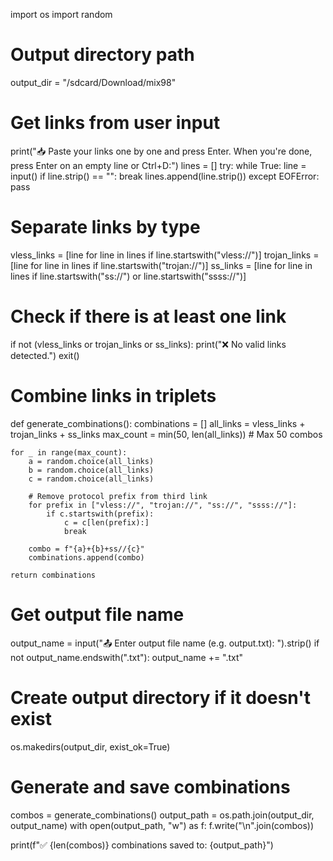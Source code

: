 import os
import random

# Output directory path
output_dir = "/sdcard/Download/mix98"

# Get links from user input
print("📥 Paste your links one by one and press Enter. When you're done, press Enter on an empty line or Ctrl+D:")
lines = []
try:
    while True:
        line = input()
        if line.strip() == "":
            break
        lines.append(line.strip())
except EOFError:
    pass

# Separate links by type
vless_links = [line for line in lines if line.startswith("vless://")]
trojan_links = [line for line in lines if line.startswith("trojan://")]
ss_links = [line for line in lines if line.startswith("ss://") or line.startswith("ssss://")]

# Check if there is at least one link
if not (vless_links or trojan_links or ss_links):
    print("❌ No valid links detected.")
    exit()

# Combine links in triplets
def generate_combinations():
    combinations = []
    all_links = vless_links + trojan_links + ss_links
    max_count = min(50, len(all_links))  # Max 50 combos

    for _ in range(max_count):
        a = random.choice(all_links)
        b = random.choice(all_links)
        c = random.choice(all_links)

        # Remove protocol prefix from third link
        for prefix in ["vless://", "trojan://", "ss://", "ssss://"]:
            if c.startswith(prefix):
                c = c[len(prefix):]
                break

        combo = f"{a}+{b}+ss//{c}"
        combinations.append(combo)

    return combinations

# Get output file name
output_name = input("📤 Enter output file name (e.g. output.txt): ").strip()
if not output_name.endswith(".txt"):
    output_name += ".txt"

# Create output directory if it doesn't exist
os.makedirs(output_dir, exist_ok=True)

# Generate and save combinations
combos = generate_combinations()
output_path = os.path.join(output_dir, output_name)
with open(output_path, "w") as f:
    f.write("\n".join(combos))

print(f"✅ {len(combos)} combinations saved to: {output_path}")
